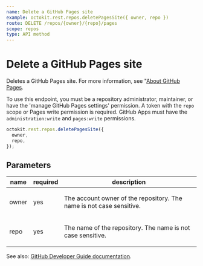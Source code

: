 ```yaml
---
name: Delete a GitHub Pages site
example: octokit.rest.repos.deletePagesSite({ owner, repo })
route: DELETE /repos/{owner}/{repo}/pages
scope: repos
type: API method
---
```


# Delete a GitHub Pages site

Deletes a GitHub Pages site. For more information, see "[About GitHub Pages](/github/working-with-github-pages/about-github-pages).

To use this endpoint, you must be a repository administrator, maintainer, or have the 'manage GitHub Pages settings' permission. A token with the `repo` scope or Pages write permission is required. GitHub Apps must have the `administration:write` and `pages:write` permissions.

```js
octokit.rest.repos.deletePagesSite({
  owner,
  repo,
});
```

## Parameters

<table>
  <thead>
    <tr>
      <th>name</th>
      <th>required</th>
      <th>description</th>
    </tr>
  </thead>
  <tbody>
    <tr><td>owner</td><td>yes</td><td>

The account owner of the repository. The name is not case sensitive.

</td></tr>
<tr><td>repo</td><td>yes</td><td>

The name of the repository. The name is not case sensitive.

</td></tr>
  </tbody>
</table>

See also: [GitHub Developer Guide documentation](https://docs.github.com/rest/pages#delete-a-github-pages-site).
